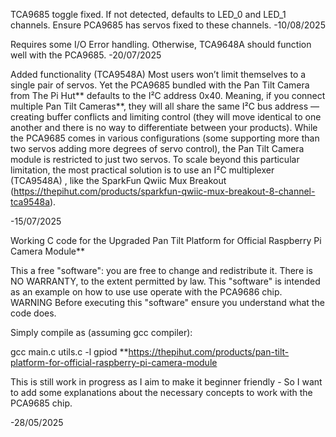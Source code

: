
TCA9685 toggle fixed. If not detected, defaults to LED_0 and LED_1 channels. Ensure PCA9685 has servos fixed to these channels.
-10/08/2025

Requires some I/O Error handling. Otherwise, TCA9648A should function well with the PCA9685.
-20/07/2025

Added functionality (TCA9548A)
Most users won’t limit themselves to a single pair of servos. Yet the PCA9685 bundled with the Pan Tilt Camera from The Pi Hut** defaults to the I²C address 0x40. Meaning, if you connect multiple Pan Tilt Cameras**, they will all share the same I²C bus address — creating buffer conflicts and limiting control (they will move identical to one another and there is no way to differentiate between your products). While the PCA9685 comes in various configurations (some supporting more than two servos adding more degrees of servo control), the Pan Tilt Camera module is restricted to just two servos. To scale beyond this particular limitation, the most practical solution is to use an I²C multiplexer (TCA9548A) , like the SparkFun Qwiic Mux Breakout (https://thepihut.com/products/sparkfun-qwiic-mux-breakout-8-channel-tca9548a). 

-15/07/2025


Working C code for the Upgraded Pan Tilt Platform for Official Raspberry Pi Camera Module** 

This a free "software": you are free to change and redistribute it. There is NO WARRANTY, to the extent permitted by law.
This "software" is intended as an example on how to use use operate with the PCA9686 chip.
WARNING Before executing this "software" ensure you understand what the code does.

Simply compile as (assuming gcc compiler):

gcc main.c utils.c -l gpiod
**https://thepihut.com/products/pan-tilt-platform-for-official-raspberry-pi-camera-module

This is still work in progress as I aim to make it beginner friendly - So I want to add some explanations about the necessary concepts to work with the PCA9685 chip.

-28/05/2025
